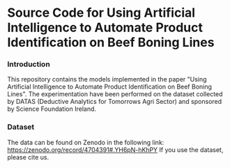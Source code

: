 # Source Code for Using Artificial Intelligence to Automate Product Identification on Beef Boning Lines

### Introduction
This repository contains the models implemented in the paper "Using Artificial Intelligence to Automate Product Identification on Beef Boning Lines". The experimentation have been performed on the dataset collected by DATAS (Deductive Analytics for Tomorrows Agri Sector) and sponsored by Science Foundation Ireland.

### Dataset
The data can be found on Zenodo in the following link: https://zenodo.org/record/4704391#.YH6pN-hKhPY
If you use the dataset, please cite us.

